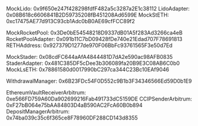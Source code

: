 MockLido: 0x9f650e247f428298fdfF482a5c3287a2E1c38112
LidoAdapter: 0x08B618c6606841B2D59735208fB451208Ad6599E
MockStETH: 0xc17475AE77d913C93cb1Adc0bB0AE69cfFCC89f2

MockRocketPool: 0x3De0bE54548218D9337dB01A5f283Ad3266ca4eB
RocketPoolAdapter: 0x091b11C7bD09428fDe740e21Edad707F78691813
RETHAddress: 0x927379D1277de970F06BbFc93761565F3e50d7Ed

MockStader: 0x08cdFC644aAfA4844481D7dA2e590ac98AFB0835
StaderAdapter: 0x481C385DF5cDee3b306089fa20B9E3C08AB6C0b0
MockLsETH: 0x78861580d0017990bC297ca344C23Bc10EAf9046


WithdrawalManager: 0x6B23FDc54F0D552c9B1b3F34346566Ed59D0b1E9



EthereumVaultReceiverArbitrum: 0xe566FD759A60Da902699216Fab491733dC5159DE
CCIPSenderArbitrum: 0xF27bB064e75bAA84803D4aB590AC2FcA60B0b894
DepositManagerArbitrum: 0x74ba039c35c6f365ce8F78960DF288CD143d8355